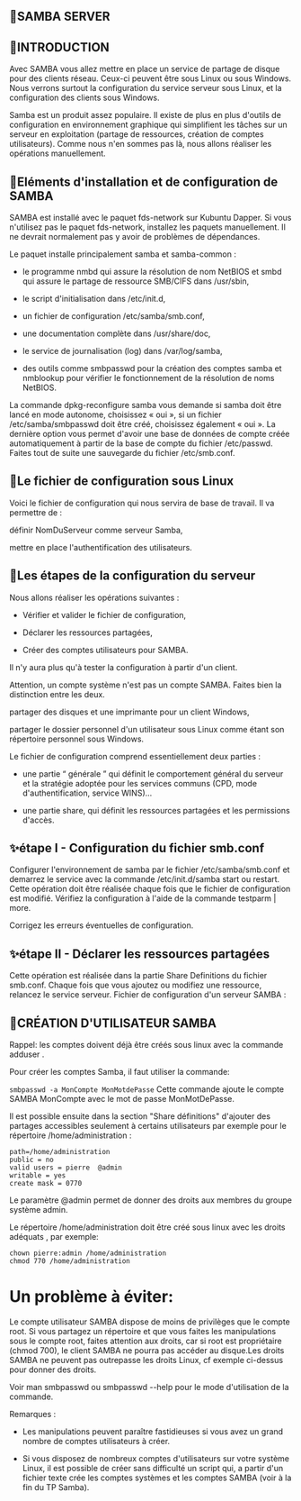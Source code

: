 ## 🔎SAMBA SERVER

## 📍INTRODUCTION
Avec SAMBA vous allez mettre en place un service de partage de disque pour des clients réseau. Ceux-ci peuvent être sous Linux ou sous Windows. Nous verrons surtout la configuration du service serveur sous Linux, et la configuration des clients sous Windows.

Samba est un produit assez populaire. Il existe de plus en plus d'outils de configuration en environnement graphique qui simplifient les tâches sur un serveur en exploitation (partage de ressources, création de comptes utilisateurs). Comme nous n'en sommes pas là, nous allons réaliser les opérations manuellement.

## 📍Eléments d'installation et de configuration de SAMBA
SAMBA est installé avec le paquet fds-network sur Kubuntu Dapper. Si vous n'utilisez pas le paquet fds-network, installez les paquets manuellement. Il ne devrait normalement pas y avoir de problèmes de dépendances.

Le paquet installe principalement samba et samba-common :

* le programme nmbd qui assure la résolution de nom NetBIOS et smbd qui assure le partage de ressource SMB/CIFS dans /usr/sbin,

* le script d'initialisation dans /etc/init.d,

* un fichier de configuration /etc/samba/smb.conf,

* une documentation complète dans /usr/share/doc,

* le service de journalisation (log) dans /var/log/samba,

* des outils comme smbpasswd pour la création des comptes samba et nmblookup pour vérifier le fonctionnement de la résolution de noms NetBIOS.

La commande dpkg-reconfigure samba vous demande si samba doit être lancé en mode autonome, choisissez « oui », si un fichier /etc/samba/smbpasswd doit être créé, choisissez également « oui ». La dernière option vous permet d'avoir une base de données de compte créée automatiquement à partir de la base de compte du fichier /etc/passwd.
Faites tout de suite une sauvegarde du fichier /etc/smb.conf.

## 📍Le fichier de configuration sous Linux
Voici le fichier de configuration qui nous servira de base de travail. Il va permettre de :

définir NomDuServeur comme serveur Samba,

mettre en place l'authentification des utilisateurs.

## 📍Les étapes de la configuration du serveur
Nous allons réaliser les opérations suivantes :

* Vérifier et valider le fichier de configuration,

* Déclarer les ressources partagées,

* Créer des comptes utilisateurs pour SAMBA.

Il n'y aura plus qu'à tester la configuration à partir d'un client.

Attention, un compte système n'est pas un compte SAMBA. Faites bien la distinction entre les deux.

partager des disques et une imprimante pour un client Windows,

partager le dossier personnel d'un utilisateur sous Linux comme étant son répertoire personnel sous Windows.

Le fichier de configuration comprend essentiellement deux parties :

* une partie “ générale ” qui définit le comportement général du serveur et la stratégie adoptée pour les services communs (CPD, mode d'authentification, service WINS)...

* une partie share, qui définit les ressources partagées et les permissions d'accès.
 ## ✨étape I - Configuration du fichier smb.conf
Configurer l'environnement de samba par le fichier /etc/samba/smb.conf et demarrez le service avec la commande /etc/init.d/samba start ou restart. Cette opération doit être réalisée chaque fois que le fichier de configuration est modifié. Vérifiez la configuration à l'aide de la commande testparm | more.

Corrigez les erreurs éventuelles de configuration.
## ✨étape II - Déclarer les ressources partagées
Cette opération est réalisée dans la partie Share Definitions du fichier smb.conf. Chaque fois que vous ajoutez ou modifiez une ressource, relancez le service serveur.
Fichier de configuration d'un serveur SAMBA :

## 🔎CRÉATION D'UTILISATEUR SAMBA 
Rappel: les comptes doivent déjà être créés sous linux avec la commande adduser .

Pour créer les comptes Samba, il faut utiliser la commande:

```smbpasswd -a MonCompte MonMotdePasse```
Cette commande ajoute le compte SAMBA MonCompte avec le mot de passe MonMotDePasse.

Il est possible ensuite dans la section "Share définitions" d'ajouter des partages accessibles seulement à certains utilisateurs par exemple pour le répertoire /home/administration :

``` [administration]
path=/home/administration
public = no
valid users = pierre  @admin
writable = yes
create mask = 0770
 ```
 Le paramètre @admin permet de donner des droits aux membres du groupe système admin.
 
Le répertoire /home/administration doit être créé sous linux avec les droits adéquats , par exemple:

 ```mkdir /home/administration
chown pierre:admin /home/administration
chmod 770 /home/administration
```
# Un problème à éviter:

Le compte utilisateur SAMBA dispose de moins de privilèges que le compte root. Si vous partagez un répertoire et que vous faites les manipulations sous le compte root, faites attention aux droits, car si root est propriétaire (chmod 700), le client SAMBA ne pourra pas accéder au disque.Les droits SAMBA ne peuvent pas outrepasse les droits Linux, cf exemple ci-dessus pour donner des droits.

Voir man smbpasswd ou smbpasswd --help pour le mode d'utilisation de la commande.

Remarques :

* Les manipulations peuvent paraître fastidieuses si vous avez un grand nombre de comptes utilisateurs à créer.

* Si vous disposez de nombreux comptes d'utilisateurs sur votre système Linux, il est possible de créer sans difficulté un script qui, a partir d'un fichier texte crée les comptes systèmes et les comptes SAMBA (voir à la fin du TP Samba).


